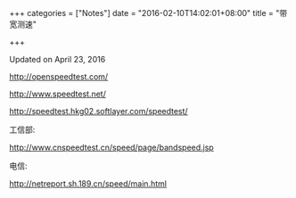 +++
categories = ["Notes"]
date = "2016-02-10T14:02:01+08:00"
title = "带宽测速"

+++

<!--more-->

Updated on April 23, 2016

http://openspeedtest.com/

http://www.speedtest.net/

http://speedtest.hkg02.softlayer.com/speedtest/

工信部:

http://www.cnspeedtest.cn/speed/page/bandspeed.jsp

电信:

http://netreport.sh.189.cn/speed/main.html
